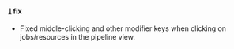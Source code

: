#### <sub><sup><a name="v231-note-1" href="#v231-note-1">:link:</a></sup></sub> fix

* Fixed middle-clicking and other modifier keys when clicking on jobs/resources in the pipeline view.
  
  
